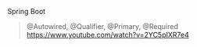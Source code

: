 Spring Boot

> @Autowired, @Qualifier, @Primary, @Required
https://www.youtube.com/watch?v=2YC5pIXR7e4
